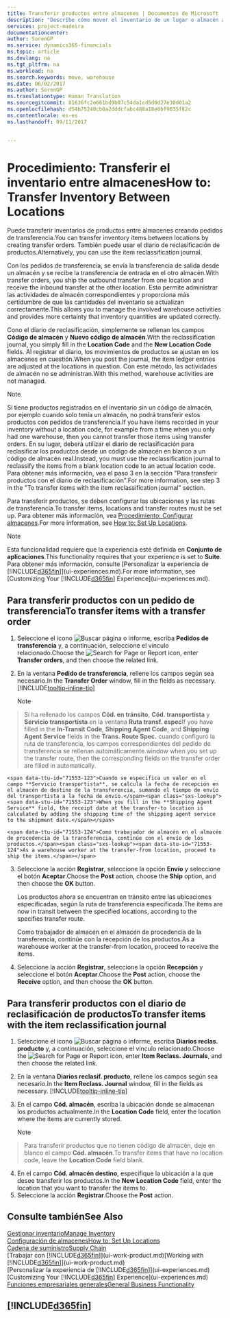 ```yaml
---
title: Transferir productos entre almacenes | Documentos de Microsoft
description: "Describe cómo mover el inventario de un lugar o almacén a otro con el diario de reclasificación o con pedidos de transferencia."
services: project-madeira
documentationcenter: 
author: SorenGP
ms.service: dynamics365-financials
ms.topic: article
ms.devlang: na
ms.tgt_pltfrm: na
ms.workload: na
ms.search.keywords: move, warehouse
ms.date: 06/02/2017
ms.author: SorenGP
ms.translationtype: Human Translation
ms.sourcegitcommit: 81636fc2e661bd9b07c54da1cd5d0d27e30d01a2
ms.openlocfilehash: d54b75240cb0a2dddcfabc488a18e0bf9635f82c
ms.contentlocale: es-es
ms.lasthandoff: 09/11/2017


---
```

# <a name="how-to-transfer-inventory-between-locations"></a><span data-ttu-id="71553-103">Procedimiento: Transferir el inventario entre almacenes</span><span class="sxs-lookup"><span data-stu-id="71553-103">How to: Transfer Inventory Between Locations</span></span>
<span data-ttu-id="71553-104">Puede transferir inventarios de productos entre almacenes creando pedidos de transferencia.</span><span class="sxs-lookup"><span data-stu-id="71553-104">You can transfer inventory items between locations by creating transfer orders.</span></span> <span data-ttu-id="71553-105">También puede usar el diario de reclasificación de productos.</span><span class="sxs-lookup"><span data-stu-id="71553-105">Alternatively, you can use the item reclassification journal.</span></span>

<span data-ttu-id="71553-106">Con los pedidos de transferencia, se envía la transferencia de salida desde un almacén y se recibe la transferencia de entrada en el otro almacén.</span><span class="sxs-lookup"><span data-stu-id="71553-106">With transfer orders, you ship the outbound transfer from one location and receive the inbound transfer at the other location.</span></span> <span data-ttu-id="71553-107">Esto permite administrar las actividades de almacén correspondientes y proporciona más certidumbre de que las cantidades del inventario se actualizan correctamente.</span><span class="sxs-lookup"><span data-stu-id="71553-107">This allows you to manage the involved warehouse activities and provides more certainty that inventory quantities are updated correctly.</span></span>

<span data-ttu-id="71553-108">Cono el diario de reclasificación, simplemente se rellenan los campos **Código de almacén** y **Nuevo código de almacén**.</span><span class="sxs-lookup"><span data-stu-id="71553-108">With the reclassification journal, you simply fill in the **Location Code** and the **New Location Code** fields.</span></span> <span data-ttu-id="71553-109">Al registrar el diario, los movimientos de productos se ajustan en los almacenes en cuestión.</span><span class="sxs-lookup"><span data-stu-id="71553-109">When you post the journal, the item ledger entries are adjusted at the locations in question.</span></span> <span data-ttu-id="71553-110">Con este método, las actividades de almacén no se administran.</span><span class="sxs-lookup"><span data-stu-id="71553-110">With this method, warehouse activities are not managed.</span></span>

> [!NOTE]  
>   <span data-ttu-id="71553-111">Si tiene productos registrados en el inventario sin un código de almacén, por ejemplo cuando solo tenía un almacén, no podrá transferir estos productos con pedidos de transferencia.</span><span class="sxs-lookup"><span data-stu-id="71553-111">If you have items recorded in your inventory without a location code, for example from a time when you only had one warehouse, then you cannot transfer those items using transfer orders.</span></span> <span data-ttu-id="71553-112">En su lugar, deberá utilizar el diario de reclasificación para reclasificar los productos desde un código de almacén en blanco a un código de almacén real.</span><span class="sxs-lookup"><span data-stu-id="71553-112">Instead, you must use the reclassification journal to reclassify the items from a blank location code to an actual location code.</span></span>  <span data-ttu-id="71553-113">Para obtener más información, vea el paso 3 en la sección "Para transferir productos con el diario de reclasificación".</span><span class="sxs-lookup"><span data-stu-id="71553-113">For more information, see step 3 in the "To transfer items with the item reclassification journal" section.</span></span>

<span data-ttu-id="71553-114">Para transferir productos, se deben configurar las ubicaciones y las rutas de transferencia.</span><span class="sxs-lookup"><span data-stu-id="71553-114">To transfer items, locations and transfer routes must be set up.</span></span> <span data-ttu-id="71553-115">Para obtener más información, vea [Procedimiento: Configurar almacenes](inventory-how-setup-locations.md).</span><span class="sxs-lookup"><span data-stu-id="71553-115">For more information, see [How to: Set Up Locations](inventory-how-setup-locations.md).</span></span>

> [!NOTE]  
>   <span data-ttu-id="71553-116">Esta funcionalidad requiere que la experiencia esté definida en **Conjunto de aplicaciones**.</span><span class="sxs-lookup"><span data-stu-id="71553-116">This functionality requires that your experience is set to **Suite**.</span></span> <span data-ttu-id="71553-117">Para obtener más información, consulte [Personalizar la experiencia de [!INCLUDE[d365fin](includes/d365fin_md.md)]](ui-experiences.md).</span><span class="sxs-lookup"><span data-stu-id="71553-117">For more information, see [Customizing Your [!INCLUDE[d365fin](includes/d365fin_md.md)] Experience](ui-experiences.md).</span></span>

## <a name="to-transfer-items-with-a-transfer-order"></a><span data-ttu-id="71553-118">Para transferir productos con un pedido de transferencia</span><span class="sxs-lookup"><span data-stu-id="71553-118">To transfer items with a transfer order</span></span>
1. <span data-ttu-id="71553-119">Seleccione el icono ![Buscar página o informe](media/ui-search/search_small.png "icono Buscar página o informe"), escriba **Pedidos de transferencia** y, a continuación, seleccione el vínculo relacionado.</span><span class="sxs-lookup"><span data-stu-id="71553-119">Choose the ![Search for Page or Report](media/ui-search/search_small.png "Search for Page or Report icon") icon, enter **Transfer orders**, and then choose the related link.</span></span>
2. <span data-ttu-id="71553-120">En la ventana **Pedido de transferencia**, rellene los campos según sea necesario.</span><span class="sxs-lookup"><span data-stu-id="71553-120">In the **Transfer Order** window, fill in the fields as necessary.</span></span> [!INCLUDE[tooltip-inline-tip](includes/tooltip-inline-tip_md.md)]

    > [!NOTE]  
>   <span data-ttu-id="71553-121">Si ha rellenado los campos **Cód. en tránsito**, **Cód. transportista** y **Servicio transportista** en la ventana **Ruta transf. espec**</span><span class="sxs-lookup"><span data-stu-id="71553-121">If you have filled in the **In-Transit Code**, **Shipping Agent Code**, and **Shipping Agent Service** fields in the **Trans. Route Spec.**</span></span> <span data-ttu-id="71553-122">cuando configuró la ruta de transferencia, los campos correspondientes del pedido de transferencia se rellenan automáticamente.</span><span class="sxs-lookup"><span data-stu-id="71553-122">window when you set up the transfer route, then the corresponding fields on the transfer order are filled in automatically.</span></span>

    <span data-ttu-id="71553-123">Cuando se especifica un valor en el campo **Servicio transportista**, se calcula la fecha de recepción en el almacén de destino de la transferencia, sumando el tiempo de envío del transportista a la fecha de envío.</span><span class="sxs-lookup"><span data-stu-id="71553-123">When you fill in the **Shipping Agent Service** field, the receipt date at the transfer-to location is calculated by adding the shipping time of the shipping agent service to the shipment date.</span></span>

    <span data-ttu-id="71553-124">Como trabajador de almacén en el almacén de procedencia de la transferencia, continúe con el envío de los productos.</span><span class="sxs-lookup"><span data-stu-id="71553-124">As a warehouse worker at the transfer-from location, proceed to ship the items.</span></span>
3. <span data-ttu-id="71553-125">Seleccione la acción **Registrar**, seleccione la opción **Envío** y seleccione el botón **Aceptar**.</span><span class="sxs-lookup"><span data-stu-id="71553-125">Choose the **Post** action, choose the **Ship** option, and then choose the **OK** button.</span></span>

    <span data-ttu-id="71553-126">Los productos ahora se encuentran en tránsito entre las ubicaciones especificadas, según la ruta de transferencia especificada.</span><span class="sxs-lookup"><span data-stu-id="71553-126">The items are now in transit between the specified locations, according to the specifies transfer route.</span></span>

    <span data-ttu-id="71553-127">Como trabajador de almacén en el almacén de procedencia de la transferencia, continúe con la recepción de los productos.</span><span class="sxs-lookup"><span data-stu-id="71553-127">As a warehouse worker at the transfer-from location, proceed to receive the items.</span></span>
4. <span data-ttu-id="71553-128">Seleccione la acción **Registrar**, seleccione la opción **Recepción** y seleccione el botón **Aceptar**.</span><span class="sxs-lookup"><span data-stu-id="71553-128">Choose the **Post** action, choose the **Receive** option, and then choose the **OK** button.</span></span>

## <a name="to-transfer-items-with-the-item-reclassification-journal"></a><span data-ttu-id="71553-129">Para transferir productos con el diario de reclasificación de productos</span><span class="sxs-lookup"><span data-stu-id="71553-129">To transfer items with the item reclassification journal</span></span>
1. <span data-ttu-id="71553-130">Seleccione el icono ![Buscar página o informe](media/ui-search/search_small.png "icono Buscar página o informe"), escriba **Diarios reclas. producto** y, a continuación, seleccione el vínculo relacionado.</span><span class="sxs-lookup"><span data-stu-id="71553-130">Choose the ![Search for Page or Report](media/ui-search/search_small.png "Search for Page or Report icon") icon, enter **Item Reclass. Journals**, and then choose the related link.</span></span>
2. <span data-ttu-id="71553-131">En la ventana **Diarios reclasif. producto**, rellene los campos según sea necesario.</span><span class="sxs-lookup"><span data-stu-id="71553-131">In the **Item Reclass. Journal** window, fill in the fields as necessary.</span></span> [!INCLUDE[tooltip-inline-tip](includes/tooltip-inline-tip_md.md)]
3. <span data-ttu-id="71553-132">En el campo **Cód. almacén**, escriba la ubicación donde se almacenan los productos actualmente.</span><span class="sxs-lookup"><span data-stu-id="71553-132">In the **Location Code** field, enter the location where the items are currently stored.</span></span>

    > [!NOTE]  
>   <span data-ttu-id="71553-133">Para transferir productos que no tienen código de almacén, deje en blanco el campo **Cód. almacén**.</span><span class="sxs-lookup"><span data-stu-id="71553-133">To transfer items that have no location code, leave the **Location Code** field blank.</span></span>
4. <span data-ttu-id="71553-134">En el campo **Cód. almacén destino**, especifique la ubicación a la que desee transferir los productos.</span><span class="sxs-lookup"><span data-stu-id="71553-134">In the **New Location Code** field, enter the location that you want to transfer the items to.</span></span>
5. <span data-ttu-id="71553-135">Seleccione la acción **Registrar**.</span><span class="sxs-lookup"><span data-stu-id="71553-135">Choose the **Post** action.</span></span>

## <a name="see-also"></a><span data-ttu-id="71553-136">Consulte también</span><span class="sxs-lookup"><span data-stu-id="71553-136">See Also</span></span>
[<span data-ttu-id="71553-137">Gestionar inventario</span><span class="sxs-lookup"><span data-stu-id="71553-137">Manage Inventory</span></span>](inventory-manage-inventory.md)  
[<span data-ttu-id="71553-138">Configuración de almacenes</span><span class="sxs-lookup"><span data-stu-id="71553-138">How to: Set Up Locations</span></span>](inventory-how-setup-locations.md)  
[<span data-ttu-id="71553-139">Cadena de suministro</span><span class="sxs-lookup"><span data-stu-id="71553-139">Supply Chain</span></span>](madeira-supply-chain.md)  
<span data-ttu-id="71553-140">[Trabajar con [!INCLUDE[d365fin](includes/d365fin_md.md)]](ui-work-product.md)</span><span class="sxs-lookup"><span data-stu-id="71553-140">[Working with [!INCLUDE[d365fin](includes/d365fin_md.md)]](ui-work-product.md)</span></span>  
<span data-ttu-id="71553-141">[Personalizar la experiencia de [!INCLUDE[d365fin](includes/d365fin_md.md)]](ui-experiences.md)</span><span class="sxs-lookup"><span data-stu-id="71553-141">[Customizing Your [!INCLUDE[d365fin](includes/d365fin_md.md)] Experience](ui-experiences.md)</span></span>  
[<span data-ttu-id="71553-142">Funciones empresariales generales</span><span class="sxs-lookup"><span data-stu-id="71553-142">General Business Functionality</span></span>](ui-across-business-areas.md)

## [!INCLUDE[d365fin](includes/free_trial_md.md)]
